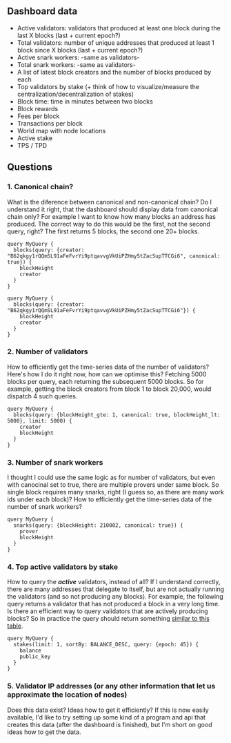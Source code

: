 ## Dashboard data
* Active validators: validators that produced at least one block during the last X blocks (last + current epoch?)
* Total validators: number of unique addresses that produced at least 1 block since X blocks (last + current epoch?)
* Active snark workers: -same as validators-
* Total snark workers: -same as validators-
* A list of latest block creators and the number of blocks produced by each
* Top validators by stake (+ think of how to visualize/measure the centralization/decentralization of stakes)
* Block time: time in minutes between two blocks
* Block rewards
* Fees per block
* Transactions per block
* World map with node locations
* Active stake
* TPS / TPD

## Questions

### 1. **Canonical chain?**

What is the diference between canonical and non-canonical chain? Do I understand it right, that the dashboard should display data from canonical chain only? For example I want to know how many blocks an address has produced. The correct way to do this would be the first, not the second query, right? The first returns 5 blocks, the second one 20+ blocks.

```
query MyQuery {
  blocks(query: {creator: "B62qkgy1rQQmSL91aFeFvrYi9ptqavvgVkUiPZHmy5tZacSupTTCGi6", canonical: true}) {
    blockHeight
    creator
  }
}
```

```
query MyQuery {
  blocks(query: {creator: "B62qkgy1rQQmSL91aFeFvrYi9ptqavvgVkUiPZHmy5tZacSupTTCGi6"}) {
    blockHeight
    creator
  }
}
```

### 2. **Number of validators**

How to efficiently get the time-series data of the number of validators? Here's how I do it right now, how can we optimise this? Fetching 5000 blocks per query, each returning the subsequent 5000 blocks. So for example, getting the block creators from block 1 to block 20,000, would dispatch 4 such queries.

```
query MyQuery {
  blocks(query: {blockHeight_gte: 1, canonical: true, blockHeight_lt: 5000}, limit: 5000) {
    creator
    blockHeight
  }
}
```

### 3. **Number of snark workers**

I thought I could use the same logic as for number of validators, but even with canocinal set to true, there are multiple provers under same block. So single block requires many snarks, right (I guess so, as there are many work ids under each block)? How to efficiently get the time-series data of the number of snark workers?

```
query MyQuery {
  snarks(query: {blockHeight: 210002, canonical: true}) {
    prover
    blockHeight
  }
}
```

### 4. **Top active validators by stake**

How to query the ***active*** validators, instead of all? If I understand correctly, there are many addresses that delegate to itself, but are not actually running the validators (and so not producing any blocks). For example, the following query returns a validator that has not produced a block in a very long time. Is there an efficient way to query validators that are actively producing blocks? So in practice the query should return something [similar to this table](https://minascan.io/mainnet/validators/leaderboard?epoch=45&isFullyUnlocked=false&isNotAnonymous=false&isVerifOnly=false&isWithFee=false&orderBy=DESC&page=0&searchStr=&size=100&sortBy=amount_staked&stake=1000&type=active).

```
query MyQuery {
  stakes(limit: 1, sortBy: BALANCE_DESC, query: {epoch: 45}) {
    balance
    public_key
  }
}
```

### 5. **Validator IP addresses (or any other information that let us approximate the location of nodes)**

Does this data exist? Ideas how to get it efficiently? If this is now easily available, I'd like to try setting up some kind of a program and api that creates this data (after the dashboard is finished), but I'm short on good ideas how to get the data.
